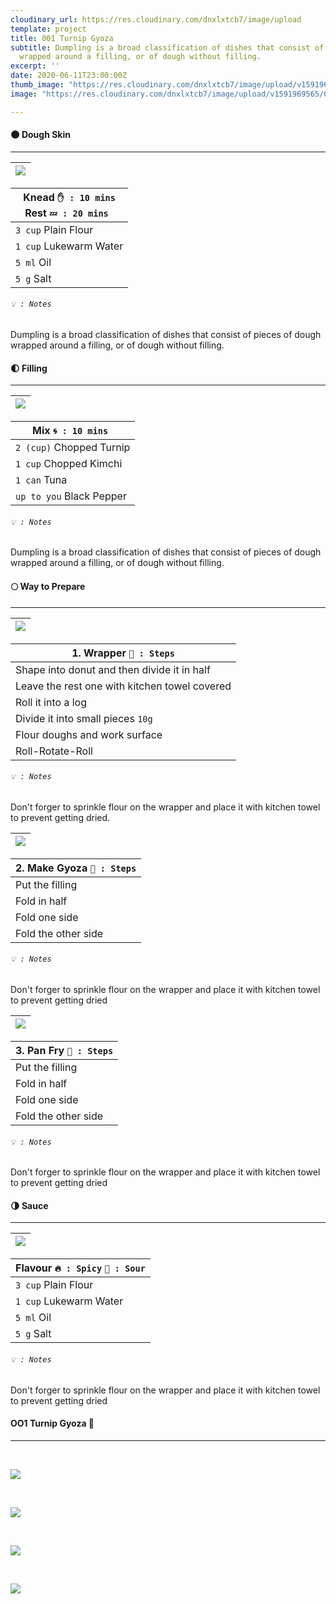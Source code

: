```yaml
---
cloudinary_url: https://res.cloudinary.com/dnxlxtcb7/image/upload
template: project
title: 001 Turnip Gyoza
subtitle: Dumpling is a broad classification of dishes that consist of pieces of dough
  wrapped around a filling, or of dough without filling.
excerpt: ''
date: 2020-06-11T23:00:00Z
thumb_image: "https://res.cloudinary.com/dnxlxtcb7/image/upload/v1591969567/001%20Turnip%20Gyoza/Website-Thumb.png"
image: "https://res.cloudinary.com/dnxlxtcb7/image/upload/v1591969565/001%20Turnip%20Gyoza/IMG_0167.jpg"

---
```


#### 🌑 Dough Skin

---

|![](https://res.cloudinary.com/dnxlxtcb7/image/upload/v1591969572/001%20Turnip%20Gyoza/Website-HeroContent.png)|
| --- |

| Knead `✋ : 10 mins` <br>  Rest `💤 : 20 mins ` |
| --- |
| `3 cup` Plain Flour |
| `1 cup` Lukewarm Water |
| `5 ml` Oil |
| `5 g` Salt |

###### `💡 : Notes`

Dumpling is a broad classification of dishes that consist of pieces of dough wrapped around a filling, or of dough without filling.


#### 🌓 Filling

---

|![](https://res.cloudinary.com/dnxlxtcb7/image/upload/v1591969562/001%20Turnip%20Gyoza/IMG_0165.jpg)|
| --- |

| Mix `🌀 : 10 mins ` |
| --- |
| `2 (cup)` Chopped Turnip |
| `1 cup` Chopped Kimchi |
| `1 can` Tuna |
| `up to you` Black Pepper |

###### `💡 : Notes`

Dumpling is a broad classification of dishes that consist of pieces of dough wrapped around a filling, or of dough without filling.


#### 🌕 Way to Prepare

---

|![](https://res.cloudinary.com/dnxlxtcb7/image/upload/v1591969562/001%20Turnip%20Gyoza/IMG_0165.jpg)|
| --- |


| 1. Wrapper `👀 : Steps`|
| --- |
| Shape into donut and then divide it in half |
| Leave the rest one with kitchen towel covered |
| Roll it into a log |
| Divide it into small pieces `10g` |
| Flour doughs and work surface|
| Roll-Rotate-Roll|

###### `💡 : Notes`

Don't forger to sprinkle flour on the wrapper and place it with kitchen towel to prevent getting dried.


|![](https://res.cloudinary.com/dnxlxtcb7/image/upload/v1591969567/001%20Turnip%20Gyoza/Website-Thumb.png)|
| --- |

| 2. Make Gyoza `👀 : Steps`|
| --- |
| Put the filling |
| Fold in half |
| Fold one side |
| Fold the other side |

###### `💡 : Notes`

Don't forger to sprinkle flour on the wrapper and place it with kitchen towel to prevent getting dried

|![](https://res.cloudinary.com/dnxlxtcb7/image/upload/v1591969562/001%20Turnip%20Gyoza/IMG_0162.jpg)|
| --- |

| 3. Pan Fry `👀 : Steps` |
| --- |
| Put the filling |
| Fold in half |
| Fold one side |
| Fold the other side |

###### `💡 : Notes`

Don't forger to sprinkle flour on the wrapper and place it with kitchen towel to prevent getting dried


#### 🌗 Sauce

---

|![](https://res.cloudinary.com/dnxlxtcb7/image/upload/v1591969562/001%20Turnip%20Gyoza/IMG_0165.jpg)|
|---|

| Flavour `🔥 : Spicy` ` 🍋 : Sour ` |
| --- |
| `3 cup` Plain Flour |
| `1 cup` Lukewarm Water |
| `5 ml` Oil |
| `5 g` Salt |

###### `💡 : Notes`

Don't forger to sprinkle flour on the wrapper and place it with kitchen towel to prevent getting dried

#### OO1 Turnip Gyoza 🥟 

---

<br>

![](https://res.cloudinary.com/dnxlxtcb7/image/upload/v1591969565/001%20Turnip%20Gyoza/IMG_0159.jpg)

<br>

![](https://res.cloudinary.com/dnxlxtcb7/image/upload/v1591969562/001%20Turnip%20Gyoza/IMG_0166.jpg)

<br>

![](https://res.cloudinary.com/dnxlxtcb7/image/upload/v1591969561/001%20Turnip%20Gyoza/IMG_0161.jpg)

<br>

![](https://res.cloudinary.com/dnxlxtcb7/image/upload/v1591969562/001%20Turnip%20Gyoza/IMG_0163.jpg)

